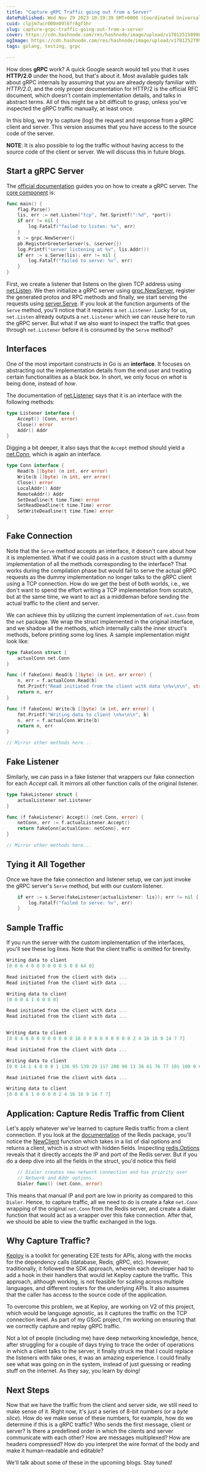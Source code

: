 ```yaml
---
title: "Capture gRPC Traffic going out from a Server"
datePublished: Wed Nov 29 2023 10:19:39 GMT+0000 (Coordinated Universal Time)
cuid: clpjm7ucr000n09l6fr8gf1hr
slug: capture-grpc-traffic-going-out-from-a-server
cover: https://cdn.hashnode.com/res/hashnode/image/upload/v1701251589983/0ec04be9-d7f6-47ab-b730-3f84dc266833.png
ogImage: https://cdn.hashnode.com/res/hashnode/image/upload/v1701252799714/d24571fa-9919-4059-a780-ef9e403d85fc.png
tags: golang, testing, grpc

---
```


How does **gRPC** work? A quick Google search would tell you that it uses **HTTP/2.0** under the hood, but that's about it. Most available guides talk about gRPC internals by assuming that you are already deeply familiar with *HTTP/2.0*, and the only proper documentation for HTTP/2 is the official RFC document, which doesn't contain implementation details, and talks in abstract terms. All of this might be a bit difficult to grasp, unless you've inspected the gRPC traffic manually, at least once.

In this blog, we try to capture (log) the request and response from a gRPC client and server. This version assumes that you have access to the source code of the server.

**NOTE**: It is also possible to log the traffic without having access to the source code of the client or server. We will discuss this in future blogs.

## Start a gRPC Server

The [official documentation](https://grpc.io/docs/languages/go/quickstart/) guides you on how to create a gRPC server. The [core component](https://github.com/grpc/grpc-go/blob/d7f45cdf9ae720256d328fcdb6356ae58122a7f6/examples/helloworld/greeter_server/main.go#L50) is:

```go
func main() {
	flag.Parse()
	lis, err := net.Listen("tcp", fmt.Sprintf(":%d", *port))
	if err != nil {
		log.Fatalf("failed to listen: %v", err)
	}
	s := grpc.NewServer()
	pb.RegisterGreeterServer(s, &server{})
	log.Printf("server listening at %v", lis.Addr())
	if err := s.Serve(lis); err != nil {
		log.Fatalf("failed to serve: %v", err)
	}
}
```

First, we create a listener that listens on the given TCP address using [net.Listen](https://pkg.go.dev/net#Listen). We then initialize a gRPC server using [grpc.NewServer](https://pkg.go.dev/google.golang.org/grpc@v1.56.1#Server), register the generated protos and RPC methods and finally, we start serving the requests using [server.Serve](https://pkg.go.dev/google.golang.org/grpc@v1.56.1#Server.Serve). If you look at the function arguments of the `Serve` method, you'll notice that it requires a `net.Listener`. Lucky for us, `net.Listen` already outputs a `net.Listener` which we can reuse here to run the gRPC server. But what if we also want to inspect the traffic that goes through `net.Listener` before it is consumed by the `Serve` method?

## Interfaces

One of the most important constructs in Go is an **interface**. It focuses on abstracting out the implementation details from the end user and treating certain functionalities as a black box. In short, we only focus on *what* is being done, instead of *how*.

The documentation of [net.Listener](https://pkg.go.dev/net#Listener) says that it is an interface with the following methods:

```go
type Listener interface {
	Accept() (Conn, error)
	Close() error
	Addr() Addr
}
```

Digging a bit deeper, it also says that the `Accept` method should yield a [net.Conn](https://pkg.go.dev/net#Conn), which is again an interface.

```go
type Conn interface {
	Read(b []byte) (n int, err error)
	Write(b []byte) (n int, err error)
	Close() error
	LocalAddr() Addr
	RemoteAddr() Addr
	SetDeadline(t time.Time) error
	SetReadDeadline(t time.Time) error
	SetWriteDeadline(t time.Time) error
}
```

## Fake Connection

Note that the `Serve` method accepts an interface, it doesn't care about how it is implemented. What if we could pass in a custom struct with a dummy implementation of all the methods corresponding to the interface? That works during the compilation phase but would fail to serve the actual gRPC requests as the dummy implementation no longer talks to the gRPC client using a TCP connection. How do we get the best of both worlds, i.e., we don't want to spend the effort writing a TCP implementation from scratch, but at the same time, we want to act as a middleman before sending the actual traffic to the client and server.

We can achieve this by utilizing the current implementation of `net.Conn` from the `net` package. We wrap the struct implemented in the original interface, and we shadow all the methods, which internally calls the inner struct's methods, before printing some log lines. A sample implementation might look like:

```go
type fakeConn struct {
	actualConn net.Conn
}

func (f fakeConn) Read(b []byte) (n int, err error) {
	n, err = f.actualConn.Read(b)
	fmt.Printf("Read initiated from the client with data \n%v\n\n", string(b))
	return n, err
}

func (f fakeConn) Write(b []byte) (n int, err error) {
	fmt.Printf("Writing data to client \n%v\n\n", b)
	n, err = f.actualConn.Write(b)
	return n, err
}

// Mirror other methods here...
```

## Fake Listener

Similarly, we can pass in a fake listener that wrappers our fake connection for each *Accept* call. It mirrors all other function calls of the original listener.

```go
type fakeListener struct {
	actualListener net.Listener
}

func (f fakeListener) Accept() (net.Conn, error) {
	netConn, err := f.actualListener.Accept()
	return fakeConn{actualConn: netConn}, err
}

// Mirror other methods here...
```

## Tying it All Together

Once we have the fake connection and listener setup, we can just invoke the gRPC server's `Serve` method, but with our custom listener.

```go
	if err := s.Serve(fakeListener{actualListener: lis}); err != nil {
		log.Fatalf("failed to serve: %v", err)
	}
```

## Sample Traffic

If you run the server with the custom implementation of the interfaces, you'll see these log lines. Note that the client traffic is omitted for brevity.

```go
Writing data to client 
[0 0 6 4 0 0 0 0 0 0 5 0 0 64 0]

Read initiated from the client with data ...
Read initiated from the client with data ...

Writing data to client 
[0 0 0 4 1 0 0 0 0]

Read initiated from the client with data ...
Read initiated from the client with data ...


Writing data to client 
[0 0 4 8 0 0 0 0 0 0 0 0 16 0 0 8 6 0 0 0 0 0 2 4 16 16 9 14 7 7]

Read initiated from the client with data ...

Writing data to client 
[0 0 14 1 4 0 0 0 1 136 95 139 29 117 208 98 13 38 61 76 77 101 100 0 0 22 0 0 0 0 0 1 0 0 0 0 17 10 15 72 101 108 108 111 32 103 82 80 67 45 99 97 108 108 0 0 24 1 5 0 0 0 1 64 136 154 202 200 178 18 52 218 143 1 48 64 137 154 202 200 181 37 66 7 49 127 0]

Read initiated from the client with data ...

Writing data to client 
[0 0 8 6 1 0 0 0 0 2 4 16 16 9 14 7 7]
```

## Application: Capture Redis Traffic from Client

Let's apply whatever we've learned to capture Redis traffic from a client connection. If you look at the [documentation](https://pkg.go.dev/github.com/go-redis/redis) of the Redis package, you'll notice the [NewClient](https://pkg.go.dev/github.com/go-redis/redis#NewClient) function which takes in a list of dial options and returns a client, which is a struct with hidden fields. Inspecting [redis.Options](https://pkg.go.dev/github.com/go-redis/redis#Options) reveals that it directly accepts the IP and port of the Redis server. But if you do a deep dive into all the fields in the struct, you'd notice this field

```go
	// Dialer creates new network connection and has priority over
	// Network and Addr options.
	Dialer func() (net.Conn, error)
```

This means that manual IP and port are low in priority as compared to this `Dialer`. Hence, to capture traffic, all we need to do is create a fake `net.Conn` wrapping of the original `net.Conn` from the Redis server, and create a dialer function that would act as a wrapper over this fake connection. After that, we should be able to view the traffic exchanged in the logs.

## Why Capture Traffic?

[Keploy](https://github.com/keploy/keploy) is a toolkit for generating E2E tests for APIs, along with the mocks for the dependency calls (database, Redis, gRPC, etc). However, traditionally, it followed the SDK approach, wherein each developer had to add a hook in their handlers that would let Keploy capture the traffic. This approach, although working, is not feasible for scaling across multiple languages, and different routers for the underlying APIs. It also assumes that the caller has access to the source code of the application.

To overcome this problem, we at Keploy, are working on V2 of this project, which would be language agnostic, as it captures the traffic on the TCP connection level. As part of my GSoC project, I'm working on ensuring that we correctly capture and replay gRPC traffic.

Not a lot of people (including me) have deep networking knowledge, hence, after struggling for a couple of days trying to trace the order of operations in which a client talks to the server, it finally struck me that I could replace the listeners with fake ones, it was an amazing experience. I could finally see what was going on in the system, instead of just guessing or reading stuff on the internet. As they say, you learn by doing!

## Next Steps

Now that we have the traffic from the client and server side, we still need to make sense of it. Right now, it's just a series of 8-bit numbers (or a *byte slice*). How do we make sense of these numbers, for example, how do we determine if this is a gRPC traffic? Who sends the first message, client or server? Is there a predefined order in which the clients and server communicate with each other? How are messages multiplexed? How are headers compressed? How do you interpret the wire format of the body and make it human-readable and editable?

We'll talk about some of these in the upcoming blogs. Stay tuned!